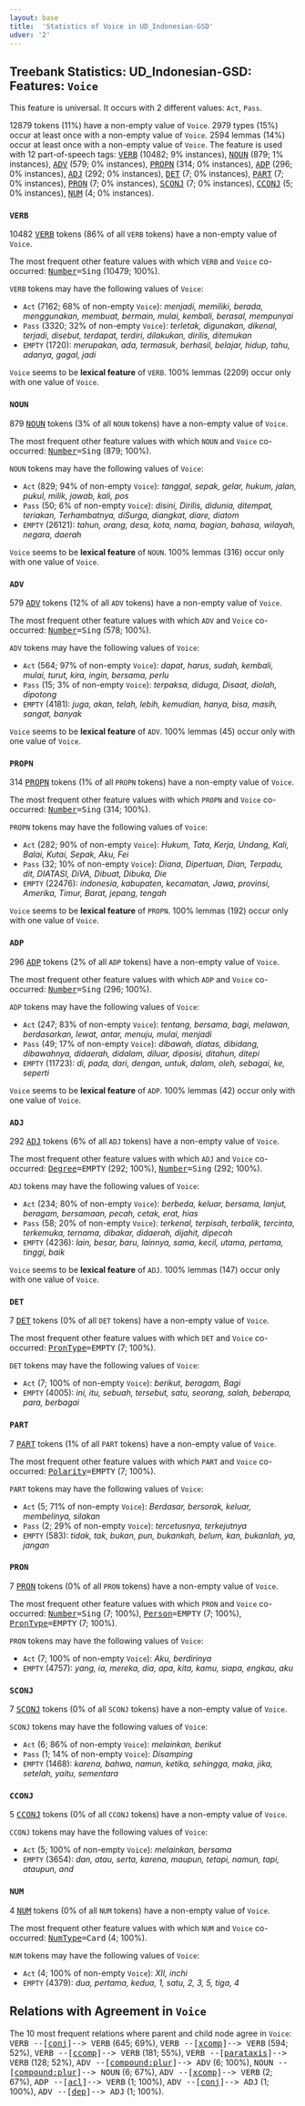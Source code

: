 ```yaml
---
layout: base
title:  'Statistics of Voice in UD_Indonesian-GSD'
udver: '2'
---
```


## Treebank Statistics: UD_Indonesian-GSD: Features: `Voice`

This feature is universal.
It occurs with 2 different values: `Act`, `Pass`.

12879 tokens (11%) have a non-empty value of `Voice`.
2979 types (15%) occur at least once with a non-empty value of `Voice`.
2594 lemmas (14%) occur at least once with a non-empty value of `Voice`.
The feature is used with 12 part-of-speech tags: <tt><a href="id_gsd-pos-VERB.html">VERB</a></tt> (10482; 9% instances), <tt><a href="id_gsd-pos-NOUN.html">NOUN</a></tt> (879; 1% instances), <tt><a href="id_gsd-pos-ADV.html">ADV</a></tt> (579; 0% instances), <tt><a href="id_gsd-pos-PROPN.html">PROPN</a></tt> (314; 0% instances), <tt><a href="id_gsd-pos-ADP.html">ADP</a></tt> (296; 0% instances), <tt><a href="id_gsd-pos-ADJ.html">ADJ</a></tt> (292; 0% instances), <tt><a href="id_gsd-pos-DET.html">DET</a></tt> (7; 0% instances), <tt><a href="id_gsd-pos-PART.html">PART</a></tt> (7; 0% instances), <tt><a href="id_gsd-pos-PRON.html">PRON</a></tt> (7; 0% instances), <tt><a href="id_gsd-pos-SCONJ.html">SCONJ</a></tt> (7; 0% instances), <tt><a href="id_gsd-pos-CCONJ.html">CCONJ</a></tt> (5; 0% instances), <tt><a href="id_gsd-pos-NUM.html">NUM</a></tt> (4; 0% instances).

### `VERB`

10482 <tt><a href="id_gsd-pos-VERB.html">VERB</a></tt> tokens (86% of all `VERB` tokens) have a non-empty value of `Voice`.

The most frequent other feature values with which `VERB` and `Voice` co-occurred: <tt><a href="id_gsd-feat-Number.html">Number</a></tt><tt>=Sing</tt> (10479; 100%).

`VERB` tokens may have the following values of `Voice`:

* `Act` (7162; 68% of non-empty `Voice`): <em>menjadi, memiliki, berada, menggunakan, membuat, bermain, mulai, kembali, berasal, mempunyai</em>
* `Pass` (3320; 32% of non-empty `Voice`): <em>terletak, digunakan, dikenal, terjadi, disebut, terdapat, terdiri, dilakukan, dirilis, ditemukan</em>
* `EMPTY` (1720): <em>merupakan, ada, termasuk, berhasil, belajar, hidup, tahu, adanya, gagal, jadi</em>

`Voice` seems to be **lexical feature** of `VERB`. 100% lemmas (2209) occur only with one value of `Voice`.

### `NOUN`

879 <tt><a href="id_gsd-pos-NOUN.html">NOUN</a></tt> tokens (3% of all `NOUN` tokens) have a non-empty value of `Voice`.

The most frequent other feature values with which `NOUN` and `Voice` co-occurred: <tt><a href="id_gsd-feat-Number.html">Number</a></tt><tt>=Sing</tt> (879; 100%).

`NOUN` tokens may have the following values of `Voice`:

* `Act` (829; 94% of non-empty `Voice`): <em>tanggal, sepak, gelar, hukum, jalan, pukul, milik, jawab, kali, pos</em>
* `Pass` (50; 6% of non-empty `Voice`): <em>disini, Dirilis, didunia, ditempat, teriakan, Terhambatnya, diSurga, diangkat, diare, diatom</em>
* `EMPTY` (26121): <em>tahun, orang, desa, kota, nama, bagian, bahasa, wilayah, negara, daerah</em>

`Voice` seems to be **lexical feature** of `NOUN`. 100% lemmas (316) occur only with one value of `Voice`.

### `ADV`

579 <tt><a href="id_gsd-pos-ADV.html">ADV</a></tt> tokens (12% of all `ADV` tokens) have a non-empty value of `Voice`.

The most frequent other feature values with which `ADV` and `Voice` co-occurred: <tt><a href="id_gsd-feat-Number.html">Number</a></tt><tt>=Sing</tt> (578; 100%).

`ADV` tokens may have the following values of `Voice`:

* `Act` (564; 97% of non-empty `Voice`): <em>dapat, harus, sudah, kembali, mulai, turut, kira, ingin, bersama, perlu</em>
* `Pass` (15; 3% of non-empty `Voice`): <em>terpaksa, diduga, Disaat, diolah, dipotong</em>
* `EMPTY` (4181): <em>juga, akan, telah, lebih, kemudian, hanya, bisa, masih, sangat, banyak</em>

`Voice` seems to be **lexical feature** of `ADV`. 100% lemmas (45) occur only with one value of `Voice`.

### `PROPN`

314 <tt><a href="id_gsd-pos-PROPN.html">PROPN</a></tt> tokens (1% of all `PROPN` tokens) have a non-empty value of `Voice`.

The most frequent other feature values with which `PROPN` and `Voice` co-occurred: <tt><a href="id_gsd-feat-Number.html">Number</a></tt><tt>=Sing</tt> (314; 100%).

`PROPN` tokens may have the following values of `Voice`:

* `Act` (282; 90% of non-empty `Voice`): <em>Hukum, Tata, Kerja, Undang, Kali, Balai, Kutai, Sepak, Aku, Fei</em>
* `Pass` (32; 10% of non-empty `Voice`): <em>Diana, Dipertuan, Dian, Terpadu, dit, DIATASI, DiVA, Dibuat, Dibuka, Die</em>
* `EMPTY` (22476): <em>indonesia, kabupaten, kecamatan, Jawa, provinsi, Amerika, Timur, Barat, jepang, tengah</em>

`Voice` seems to be **lexical feature** of `PROPN`. 100% lemmas (192) occur only with one value of `Voice`.

### `ADP`

296 <tt><a href="id_gsd-pos-ADP.html">ADP</a></tt> tokens (2% of all `ADP` tokens) have a non-empty value of `Voice`.

The most frequent other feature values with which `ADP` and `Voice` co-occurred: <tt><a href="id_gsd-feat-Number.html">Number</a></tt><tt>=Sing</tt> (296; 100%).

`ADP` tokens may have the following values of `Voice`:

* `Act` (247; 83% of non-empty `Voice`): <em>tentang, bersama, bagi, melawan, berdasarkan, lewat, antar, menuju, mulai, menjadi</em>
* `Pass` (49; 17% of non-empty `Voice`): <em>dibawah, diatas, dibidang, dibawahnya, didaerah, didalam, diluar, diposisi, ditahun, ditepi</em>
* `EMPTY` (11723): <em>di, pada, dari, dengan, untuk, dalam, oleh, sebagai, ke, seperti</em>

`Voice` seems to be **lexical feature** of `ADP`. 100% lemmas (42) occur only with one value of `Voice`.

### `ADJ`

292 <tt><a href="id_gsd-pos-ADJ.html">ADJ</a></tt> tokens (6% of all `ADJ` tokens) have a non-empty value of `Voice`.

The most frequent other feature values with which `ADJ` and `Voice` co-occurred: <tt><a href="id_gsd-feat-Degree.html">Degree</a></tt><tt>=EMPTY</tt> (292; 100%), <tt><a href="id_gsd-feat-Number.html">Number</a></tt><tt>=Sing</tt> (292; 100%).

`ADJ` tokens may have the following values of `Voice`:

* `Act` (234; 80% of non-empty `Voice`): <em>berbeda, keluar, bersama, lanjut, beragam, bersamaan, pecah, cetak, erat, hias</em>
* `Pass` (58; 20% of non-empty `Voice`): <em>terkenal, terpisah, terbalik, tercinta, terkemuka, ternama, dibakar, didaerah, dijahit, dipecah</em>
* `EMPTY` (4236): <em>lain, besar, baru, lainnya, sama, kecil, utama, pertama, tinggi, baik</em>

`Voice` seems to be **lexical feature** of `ADJ`. 100% lemmas (147) occur only with one value of `Voice`.

### `DET`

7 <tt><a href="id_gsd-pos-DET.html">DET</a></tt> tokens (0% of all `DET` tokens) have a non-empty value of `Voice`.

The most frequent other feature values with which `DET` and `Voice` co-occurred: <tt><a href="id_gsd-feat-PronType.html">PronType</a></tt><tt>=EMPTY</tt> (7; 100%).

`DET` tokens may have the following values of `Voice`:

* `Act` (7; 100% of non-empty `Voice`): <em>berikut, beragam, Bagi</em>
* `EMPTY` (4005): <em>ini, itu, sebuah, tersebut, satu, seorang, salah, beberapa, para, berbagai</em>

### `PART`

7 <tt><a href="id_gsd-pos-PART.html">PART</a></tt> tokens (1% of all `PART` tokens) have a non-empty value of `Voice`.

The most frequent other feature values with which `PART` and `Voice` co-occurred: <tt><a href="id_gsd-feat-Polarity.html">Polarity</a></tt><tt>=EMPTY</tt> (7; 100%).

`PART` tokens may have the following values of `Voice`:

* `Act` (5; 71% of non-empty `Voice`): <em>Berdasar, bersorak, keluar, membelinya, silakan</em>
* `Pass` (2; 29% of non-empty `Voice`): <em>tercetusnya, terkejutnya</em>
* `EMPTY` (583): <em>tidak, tak, bukan, pun, bukankah, belum, kan, bukanlah, ya, jangan</em>

### `PRON`

7 <tt><a href="id_gsd-pos-PRON.html">PRON</a></tt> tokens (0% of all `PRON` tokens) have a non-empty value of `Voice`.

The most frequent other feature values with which `PRON` and `Voice` co-occurred: <tt><a href="id_gsd-feat-Number.html">Number</a></tt><tt>=Sing</tt> (7; 100%), <tt><a href="id_gsd-feat-Person.html">Person</a></tt><tt>=EMPTY</tt> (7; 100%), <tt><a href="id_gsd-feat-PronType.html">PronType</a></tt><tt>=EMPTY</tt> (7; 100%).

`PRON` tokens may have the following values of `Voice`:

* `Act` (7; 100% of non-empty `Voice`): <em>Aku, berdirinya</em>
* `EMPTY` (4757): <em>yang, ia, mereka, dia, apa, kita, kamu, siapa, engkau, aku</em>

### `SCONJ`

7 <tt><a href="id_gsd-pos-SCONJ.html">SCONJ</a></tt> tokens (0% of all `SCONJ` tokens) have a non-empty value of `Voice`.

`SCONJ` tokens may have the following values of `Voice`:

* `Act` (6; 86% of non-empty `Voice`): <em>melainkan, berikut</em>
* `Pass` (1; 14% of non-empty `Voice`): <em>Disamping</em>
* `EMPTY` (1468): <em>karena, bahwa, namun, ketika, sehingga, maka, jika, setelah, yaitu, sementara</em>

### `CCONJ`

5 <tt><a href="id_gsd-pos-CCONJ.html">CCONJ</a></tt> tokens (0% of all `CCONJ` tokens) have a non-empty value of `Voice`.

`CCONJ` tokens may have the following values of `Voice`:

* `Act` (5; 100% of non-empty `Voice`): <em>melainkan, bersama</em>
* `EMPTY` (3654): <em>dan, atau, serta, karena, maupun, tetapi, namun, tapi, ataupun, and</em>

### `NUM`

4 <tt><a href="id_gsd-pos-NUM.html">NUM</a></tt> tokens (0% of all `NUM` tokens) have a non-empty value of `Voice`.

The most frequent other feature values with which `NUM` and `Voice` co-occurred: <tt><a href="id_gsd-feat-NumType.html">NumType</a></tt><tt>=Card</tt> (4; 100%).

`NUM` tokens may have the following values of `Voice`:

* `Act` (4; 100% of non-empty `Voice`): <em>XII, inchi</em>
* `EMPTY` (4379): <em>dua, pertama, kedua, 1, satu, 2, 3, 5, tiga, 4</em>

## Relations with Agreement in `Voice`

The 10 most frequent relations where parent and child node agree in `Voice`:
<tt>VERB --[<tt><a href="id_gsd-dep-conj.html">conj</a></tt>]--> VERB</tt> (645; 69%),
<tt>VERB --[<tt><a href="id_gsd-dep-xcomp.html">xcomp</a></tt>]--> VERB</tt> (594; 52%),
<tt>VERB --[<tt><a href="id_gsd-dep-ccomp.html">ccomp</a></tt>]--> VERB</tt> (181; 55%),
<tt>VERB --[<tt><a href="id_gsd-dep-parataxis.html">parataxis</a></tt>]--> VERB</tt> (128; 52%),
<tt>ADV --[<tt><a href="id_gsd-dep-compound-plur.html">compound:plur</a></tt>]--> ADV</tt> (6; 100%),
<tt>NOUN --[<tt><a href="id_gsd-dep-compound-plur.html">compound:plur</a></tt>]--> NOUN</tt> (6; 67%),
<tt>ADV --[<tt><a href="id_gsd-dep-xcomp.html">xcomp</a></tt>]--> VERB</tt> (2; 67%),
<tt>ADP --[<tt><a href="id_gsd-dep-acl.html">acl</a></tt>]--> VERB</tt> (1; 100%),
<tt>ADV --[<tt><a href="id_gsd-dep-conj.html">conj</a></tt>]--> ADJ</tt> (1; 100%),
<tt>ADV --[<tt><a href="id_gsd-dep-dep.html">dep</a></tt>]--> ADJ</tt> (1; 100%).

